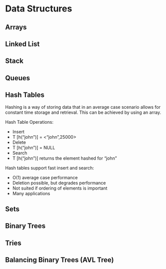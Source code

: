 # Data Structures

## Arrays

## Linked List

## Stack 

## Queues

## Hash Tables 

Hashing is a way of storing data that in an average case scenario allows for constant time storage and retrieval.
This can be achieved by using an array.

Hash Table Operations:

- Insert
- T [h(“john”)] = <“john”,25000>
- Delete
- T [h(“john”)] = NULL
- Search
- T [h(“john”)] returns the element hashed for “john”

Hash tables support fast insert and search:

- O(1) average case performance 
- Deletion possible, but degrades performance 
- Not suited if ordering of elements is important
- Many applications


## Sets 

## Binary Trees 

## Tries

## Balancing Binary Trees (AVL Tree)
